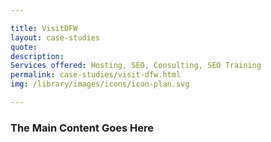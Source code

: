 ```yaml
---

title: VisitDFW
layout: case-studies
quote:
description: 
Services offered: Hosting, SEO, Consulting, SEO Training
permalink: case-studies/visit-dfw.html
img: /library/images/icons/icon-plan.svg

---
```


### The Main Content Goes Here